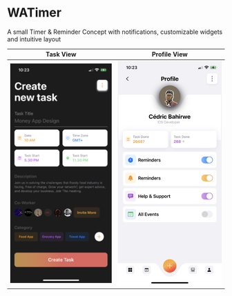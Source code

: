 # WATimer
A small Timer & Reminder Concept with notifications, customizable widgets and intuitive layout

Task View                  |  Profile View
:-------------------------:|:-------------------------:
![](task.png)  |  ![](profile.png)
